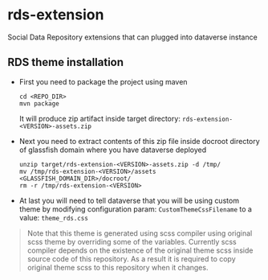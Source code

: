 
# rds-extension
Social Data Repository extensions that can plugged into dataverse instance

## RDS theme installation

 - First you need to package the project using maven

       cd <REPO_DIR>
       mvn package

   It will produce zip artifact inside target directory: `rds-extension-<VERSION>-assets.zip`

 - Next you need to extract contents of this zip file inside docroot directory of glassfish domain where you have dataverse deployed

       unzip target/rds-extension-<VERSION>-assets.zip -d /tmp/
       mv /tmp/rds-extension-<VERSION>/assets <GLASSFISH_DOMAIN_DIR>/docroot/
       rm -r /tmp/rds-extension-<VERSION>

 - At last you will need to tell dataverse that you will be using custom theme by modifying configuration param: `CustomThemeCssFilename` to a value: `theme_rds.css`
 
 

> Note that this theme is generated using scss compiler using original scss theme by overriding some of the variables. 
> Currently scss compiler depends on the existence of the original theme scss inside source code of this repository. As a result it is required to copy original theme scss to this repository when it changes. 

